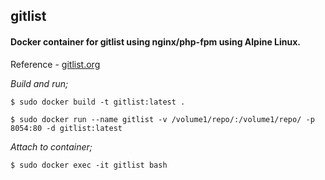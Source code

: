 ## gitlist

#### Docker container for gitlist using nginx/php-fpm using Alpine Linux.

Reference - [gitlist.org](http://gitlist.org)

*Build and run;*

    $ sudo docker build -t gitlist:latest .
 
    $ sudo docker run --name gitlist -v /volume1/repo/:/volume1/repo/ -p 8054:80 -d gitlist:latest

*Attach to container;*

    $ sudo docker exec -it gitlist bash
